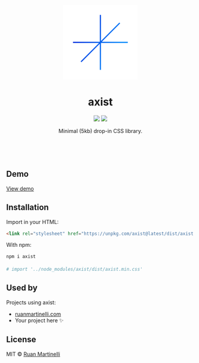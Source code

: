 <div align="center">
    <img src="./logo.png" width="200" height="200" />
    <h1>axist</h1>
    <p><img src="https://github.com/ruanmartinelli/axist/workflows/build/badge.svg"/> <img src="https://img.shields.io/npm/v/axist.svg" /></p>
    <p>Minimal (5kb) drop-in CSS library.</p>
    <br>
    <br>
    <br>
</div>

## Demo

[View demo](https://ruanmartinelli.github.io/axist/)

## Installation

Import in your HTML:

```html
<link rel="stylesheet" href="https://unpkg.com/axist@latest/dist/axist.min.css" />
```

With npm:

```bash
npm i axist

# import '../node_modules/axist/dist/axist.min.css'
```

## Used by

Projects using axist:

- [ruanmartinelli.com](https://ruanmartinelli.com)
- Your project here ✨

## License

MIT © [Ruan Martinelli](https://github.com/ruanmartinelli)
